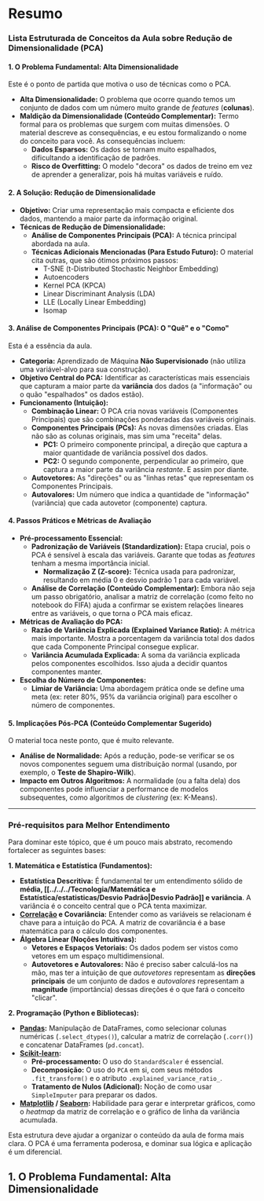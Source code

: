 
# Resumo

### Lista Estruturada de Conceitos da Aula sobre Redução de Dimensionalidade (PCA)

#### 1. O Problema Fundamental: Alta Dimensionalidade
Este é o ponto de partida que motiva o uso de técnicas como o PCA.
- **Alta Dimensionalidade:** O problema que ocorre quando temos um conjunto de dados com um número muito grande de *features* (**colunas**).
- **Maldição da Dimensionalidade (Conteúdo Complementar):** Termo formal para os problemas que surgem com muitas dimensões. O material descreve as consequências, e eu estou formalizando o nome do conceito para você. As consequências incluem:
    - **Dados Esparsos:** Os dados se tornam muito espalhados, dificultando a identificação de padrões.
    - **Risco de Overfitting:** O modelo "decora" os dados de treino em vez de aprender a generalizar, pois há muitas variáveis e ruído.

#### 2. A Solução: Redução de Dimensionalidade
- **Objetivo:** Criar uma representação mais compacta e eficiente dos dados, mantendo a maior parte da informação original.
- **Técnicas de Redução de Dimensionalidade:**
    - **Análise de Componentes Principais (PCA):** A técnica principal abordada na aula.
    - **Técnicas Adicionais Mencionadas (Para Estudo Futuro):** O material cita outras, que são ótimos próximos passos:
        - T-SNE (t-Distributed Stochastic Neighbor Embedding)
        - Autoencoders
        - Kernel PCA (KPCA)
        - Linear Discriminant Analysis (LDA)
        - LLE (Locally Linear Embedding)
        - Isomap

#### 3. Análise de Componentes Principais (PCA): O "Quê" e o "Como"
Esta é a essência da aula.
- **Categoria:** Aprendizado de Máquina **Não Supervisionado** (não utiliza uma variável-alvo para sua construção).
- **Objetivo Central do PCA:** Identificar as características mais essenciais que capturam a maior parte da **variância** dos dados (a "informação" ou o quão "espalhados" os dados estão).
- **Funcionamento (Intuição):**
    - **Combinação Linear:** O PCA cria novas variáveis (Componentes Principais) que são combinações ponderadas das variáveis originais.
    - **Componentes Principais (PCs):** As novas dimensões criadas. Elas não são as colunas originais, mas sim uma "receita" delas.
        - **PC1:** O primeiro componente principal, a direção que captura a maior quantidade de variância possível dos dados.
        - **PC2:** O segundo componente, perpendicular ao primeiro, que captura a maior parte da variância *restante*. E assim por diante.
    - **Autovetores:** As "direções" ou as "linhas retas" que representam os Componentes Principais.
    - **Autovalores:** Um número que indica a quantidade de "informação" (variância) que cada autovetor (componente) captura.

#### 4. Passos Práticos e Métricas de Avaliação
- **Pré-processamento Essencial:**
    - **Padronização de Variáveis (Standardization):** Etapa crucial, pois o PCA é sensível à escala das variáveis. Garante que todas as *features* tenham a mesma importância inicial.
        - **Normalização Z (Z-score):** Técnica usada para padronizar, resultando em média 0 e desvio padrão 1 para cada variável.
    - **Análise de Correlação (Conteúdo Complementar):** Embora não seja um passo obrigatório, analisar a matriz de correlação (como feito no notebook do FIFA) ajuda a confirmar se existem relações lineares entre as variáveis, o que torna o PCA mais eficaz.
- **Métricas de Avaliação do PCA:**
    - **Razão de Variância Explicada (Explained Variance Ratio):** A métrica mais importante. Mostra a porcentagem da variância total dos dados que cada Componente Principal consegue explicar.
    - **Variância Acumulada Explicada:** A soma da variância explicada pelos componentes escolhidos. Isso ajuda a decidir quantos componentes manter.
- **Escolha do Número de Componentes:**
    - **Limiar de Variância:** Uma abordagem prática onde se define uma meta (ex: reter 80%, 95% da variância original) para escolher o número de componentes.

#### 5. Implicações Pós-PCA (Conteúdo Complementar Sugerido)
O material toca neste ponto, que é muito relevante.
- **Análise de Normalidade:** Após a redução, pode-se verificar se os novos componentes seguem uma distribuição normal (usando, por exemplo, o **Teste de Shapiro-Wilk**).
- **Impacto em Outros Algoritmos:** A normalidade (ou a falta dela) dos componentes pode influenciar a performance de modelos subsequentes, como algoritmos de *clustering* (ex: K-Means).

---

### Pré-requisitos para Melhor Entendimento

Para dominar este tópico, que é um pouco mais abstrato, recomendo fortalecer as seguintes bases:

**1. Matemática e Estatística (Fundamentos):**
- **Estatística Descritiva:** É fundamental ter um entendimento sólido de **média, [[../../../Tecnologia/Matemática e Estatística/estatisticas/Desvio Padrão|Desvio Padrão]] e variância**. A variância é o conceito central que o PCA tenta maximizar.
- **[Correlação](../../../Tecnologia/Matemática%20e%20Estatística/estatisticas/Correlação.md) e Covariância:** Entender como as variáveis se relacionam é chave para a intuição do PCA. A matriz de covariância é a base matemática para o cálculo dos componentes.
- **Álgebra Linear (Noções Intuitivas):**
    - **Vetores e Espaços Vetoriais:** Os dados podem ser vistos como vetores em um espaço multidimensional.
    - **Autovetores e Autovalores:** Não é preciso saber calculá-los na mão, mas ter a intuição de que *autovetores* representam as **direções principais** de um conjunto de dados e *autovalores* representam a **magnitude** (importância) dessas direções é o que fará o conceito "clicar".

**2. Programação (Python e Bibliotecas):**
- **[Pandas](../../../Tecnologia/Python/Pandas.md):** Manipulação de DataFrames, como selecionar colunas numéricas (`.select_dtypes()`), calcular a matriz de correlação (`.corr()`) e concatenar DataFrames (`pd.concat`).
- **[Scikit-learn](../../../Tecnologia/Python/Scikit-learn.md):**
    - **Pré-processamento:** O uso do `StandardScaler` é essencial.
    - **Decomposição:** O uso do `PCA` em si, com seus métodos `.fit_transform()` e o atributo `.explained_variance_ratio_`.
    - **Tratamento de Nulos (Adicional):** Noção de como usar `SimpleImputer` para preparar os dados.
- **[Matplotlib](../../../Tecnologia/Python/Matplotlib.md) / [Seaborn](../../../Tecnologia/Python/Seaborn.md):** Habilidade para gerar e interpretar gráficos, como o *heatmap* da matriz de correlação e o gráfico de linha da variância acumulada.

Esta estrutura deve ajudar a organizar o conteúdo da aula de forma mais clara. O PCA é uma ferramenta poderosa, e dominar sua lógica e aplicação é um diferencial.

## 1. O Problema Fundamental: Alta Dimensionalidade



